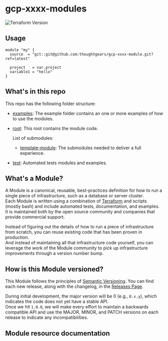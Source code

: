 # gcp-xxxx-modules

![Terraform Version](https://img.shields.io/badge/tf-%3E%3D1.0.x-blue.svg)

## Usage

```hcl
module "my" {
  source  = "git::git@github.com:thoughtgears/gcp-xxxx-module.git?ref=latest"

  project   = var.project
  variable1 = "hello"
}
```

## What's in this repo

This repo has the following folder structure:

- [examples](https://github.com/thoughtgears/gcp-xxx-modules/examples): The example folder contains an one or more examples of how to use the modules.

- [root](https://github.com/thoughtgears/gcp-xxx-modules/blob/main): This root contains the module code.

  List of submodules:

    - [template-module](https://github.com/thoughtgears/gcp-xxx-modules/blob/main/template-module/README.md): The submodules needed to deliver a full experience.

- [test](https://github.com/thoughtgears/gcp-xxx-modules/blob/main/test): Automated tests modules and examples.

## What's a Module?

A Module is a canonical, reusable, best-practices definition for how to run a single piece of infrastructure, such as a database or server cluster.  
Each Module is written using a combination of [Terraform](https://www.terraform.io/) and scripts (mostly bash) and include automated tests, documentation, and examples.  
It is maintained both by the open source community and companies that provide commercial support.

Instead of figuring out the details of how to run a piece of infrastructure from scratch, you can reuse  existing code that has been proven in production.  
And instead of maintaining all that infrastructure code yourself, you can leverage the work of the Module community to pick up infrastructure improvements through a version number bump.

## How is this Module versioned?

This Module follows the principles of [Semantic Versioning](http://semver.org/). You can find each new release, along with the changelog, in the [Releases Page](https://github.com/thoughtgears/gcp-xxx-modules/releases).

During initial development, the major version will be 0 (e.g., `0.x.y`), which indicates the code does not yet have a stable API.  
Once we hit `1.0.0`, we will make every effort to maintain a backwards compatible API and use the MAJOR, MINOR, and PATCH versions on each release to indicate any incompatibilities.

## Module resource documentation

<!-- BEGIN_TF_DOCS -->
<!-- END_TF_DOCS -->
